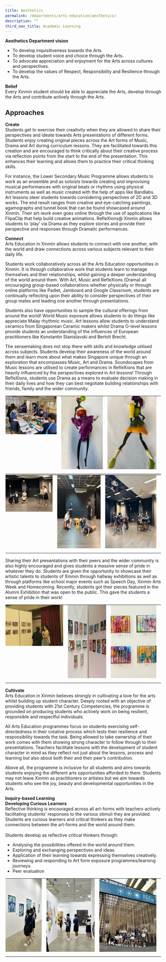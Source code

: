 ```yaml
---
title: Aesthetics
permalink: /departments/arts-education/aesthetics/
description: ""
third_nav_title: Academic Learning
---
```

**Aesthetics Department vision** <br>
* To develop inquisitiveness towards the Arts
* To develop student voice and choice through the Arts.
* To advocate appreciation and enjoyment for the Arts across cultures and perspectives.
* To develop the values of Respect, Responsibility and Resilience through the Arts.  

**Belief** <br>
Every Xinmin student should be able to appreciate the Arts, develop through the Arts and contribute actively through the Arts.

Approaches
------------------
**Create** <br>
Students get to exercise their creativity when they are allowed to share their perspectives and ideate towards Arts presentations of different forms. Students enjoy creating original pieces across the Art forms of Music, Drama and Art during curriculum lessons. They are facilitated towards this creation and are encouraged to think critically about their creative process via reflection points from the start to the end of the presentation. This enhances their learning and allows them to practice their critical thinking skills.

For instance, the Lower Secondary Music Programme allows students to work as an ensemble and as soloists towards creating and improvising musical performances with original beats or rhythms using physical instruments as well as music created with the help of apps like Bandlabs. Art lessons steer students towards considering perspectives of 2D and 3D works. The end result ranges from creative and eye-catching paintings, agamographs and tunnel book that can be found showcased around Xinmin. Their art-work even goes online through the use of applications like FlipaClip that help build creative animations. RefleXions@ Xinmin allows students to ‘play’ via Drama as they explore stories and provide their perspective and responses through Dramatic performances.

**Connect** <br>
Arts Education in Xinmin allows students to connect with one another, with the world and draw connections across various subjects relevant to their daily life.

Students work collaboratively across all the Arts Education opportunities in Xinmin. It is through collaborative work that students learn to manage themselves and their relationships, whilst gaining a deeper understanding of the world around them. With Art, Music and RefleXions (Drama) all encouraging group-based collaborations whether physically or through online platforms like Padlet, Jamboard and Google Classroom, students are continually reflecting upon their ability to consider perspectives of their group mates and leading one another through presentations.

Students also have opportunities to sample the cultural offerings from around the world! World Music exposure allows students to do things like appreciate Malay rhythmic music. Art lessons allow students to understand ceramics from Singaporean Ceramic makers whilst Drama O-level lessons provide students an understanding of the influences of European practitioners like Konstantin Stanislavski and Bertolt Brecht.

The sensemaking does not stop there with skills and knowledge utilised across subjects. Students develop their awareness of the world around them and learn more about what makes Singapore unique through an exploration that encompasses Music, Art and Drama. Soundscapes from Music lessons are utilised to create performances in RefleXions that are heavily influenced by the perspectives explored in Art lessons! Through RefleXions, students use Drama as a means to evaluate decision making in their daily lives and how they can best negotiate building relationships with friends, family and the wider community.


<table class="ive_eobj_center ives_tab_kosong" style="margin: auto;
    outline: 0px;
    padding: 0px;
    border-collapse: collapse;
    clear: both;
    border: 1px solid transparent;
    table-layout: fixed;">
  <tbody style="margin: 0px; outline: 0px; padding: 0px">
    <tr style="margin: 0px; outline: 0px; padding: 0px">
      <td style="margin: 0px;
          outline: 0px;
          padding: 0px 15px 15px 0px;
          vertical-align: top;">
        <img src="/images/Arts_Education/Department_programmes/aesthetics_1a.jpg" alt="Math_1.jpg" class="ive_eobj_center" style="width=">
      </td>
      <td style="margin: 0px;
          outline: 0px;
          padding: 0px 15px 15px 0px;
          vertical-align: top;">
        <img src="/images/Arts_Education/Department_programmes/aesthetics_1b.jpg" width="100%" alt="Math_2.jpg" class="ive_eobj_center" style="margin: auto;
            outline: 0px;
            padding: 0px;
            border: none;
            max-width: 100%;
            clear: both;
            display: block;
            width: 318px;
            height: 236px;">
      </td>
      <td style="margin: 0px;
          outline: 0px;
          padding: 0px 15px 15px 0px;
          vertical-align: top;">
        <img src="/images/Arts_Education/Department_programmes/aesthetics_1c.jpg" width="100%" alt="Math_3.jpg" class="ive_eobj_center" style="margin: auto;
            outline: 0px;
            padding: 0px;
            border: none;
            max-width: 100%;
            clear: both;
            display: block;
            width: 376px;
            height: 236px;">       
      </td>
    </tr>
  </tbody>
</table>


<table class="ive_eobj_center ives_tab_kosong" style="margin: auto;
    outline: 0px;
    padding: 0px;
    border-collapse: collapse;
    clear: both;
    border: 1px solid transparent;
    table-layout: fixed;">
  <tbody style="margin: 0px; outline: 0px; padding: 0px">
    <tr style="margin: 0px; outline: 0px; padding: 0px">
      <td style="margin: 0px;
          outline: 0px;
          padding: 0px 15px 15px 0px;
          vertical-align: top;">
        <img src="/images/Arts_Education/Department_programmes/aesthetics_2a.jpg" alt="Math_1.jpg" class="ive_eobj_center" style="width=">
      </td>
      <td style="margin: 0px;
          outline: 0px;
          padding: 0px 15px 15px 0px;
          vertical-align: top;">
        <img src="/images/Arts_Education/Department_programmes/aesthetics_2b.jpg" width="100%" alt="Math_2.jpg" class="ive_eobj_center" style="margin: auto;
            outline: 0px;
            padding: 0px;
            border: none;
            max-width: 100%;
            clear: both;
            display: block;
            width: 318px;
            height: 236px;">
      </td>
      <td style="margin: 0px;
          outline: 0px;
          padding: 0px 15px 15px 0px;
          vertical-align: top;">
        <img src="/images/Arts_Education/Department_programmes/aesthetics_2c.jpg" width="100%" alt="Math_3.jpg" class="ive_eobj_center" style="margin: auto;
            outline: 0px;
            padding: 0px;
            border: none;
            max-width: 100%;
            clear: both;
            display: block;
            width: 376px;
            height: 236px;">       
      </td>
    </tr>
  </tbody>
</table>



  

Sharing their Art presentations with their peers and the wider community is also highly encouraged and gives students a massive sense of pride in whatever they do. Students are given the opportunity to showcase their artistic talents to students of Xinmin through hallway exhibitions as well as through platforms like school major events such as Speech Day, Xinmin Arts Week and Homecoming. Recently, students got their pieces featured in the Alumni Exhibition that was open to the public. This gave the students a sense of pride in their work!


<table class="ive_eobj_center ives_tab_kosong" style="margin: auto;
    outline: 0px;
    padding: 0px;
    border-collapse: collapse;
    clear: both;
    border: 1px solid transparent;
    table-layout: fixed;">
  <tbody style="margin: 0px; outline: 0px; padding: 0px">
    <tr style="margin: 0px; outline: 0px; padding: 0px">
      <td style="margin: 0px;
          outline: 0px;
          padding: 0px 15px 15px 0px;
          vertical-align: top;">
        <img src="/images/Arts_Education/Department_programmes/aesthetics_3a.png" alt="Math_1.jpg" class="ive_eobj_center" style="width=">
      </td>
      <td style="margin: 0px;
          outline: 0px;
          padding: 0px 15px 15px 0px;
          vertical-align: top;">
        <img src="/images/Arts_Education/Department_programmes/aesthetics_3b.jpg" width="100%" alt="Math_2.jpg" class="ive_eobj_center" style="margin: auto;
            outline: 0px;
            padding: 0px;
            border: none;
            max-width: 100%;
            clear: both;
            display: block;
            width: 318px;
            height: 236px;">
      </td>
      <td style="margin: 0px;
          outline: 0px;
          padding: 0px 15px 15px 0px;
          vertical-align: top;">
        <img src="/images/Arts_Education/Department_programmes/aesthetics_3c.jpg" width="100%" alt="Math_3.jpg" class="ive_eobj_center" style="margin: auto;
            outline: 0px;
            padding: 0px;
            border: none;
            max-width: 100%;
            clear: both;
            display: block;
            width: 376px;
            height: 236px;">
      </td>
    </tr>
  </tbody>
</table>

  

**Cultivate** <br>
Arts Education in Xinmin believes strongly in cultivating a love for the arts whilst building up student character. Deeply rooted with an objective of providing students with 21st Century Competencies, the programme is grounded on producing students who actively work on being resilient, responsible and respectful individuals.

All Arts Education programmes focus on students exercising self-directedness in their creative process which tests their resilience and responsibility towards the task. Being allowed to take ownership of their work comes with them showing strong character to follow through to their presentations. Teachers facilitate lessons with the development of student character in mind as they reflect not just about the lessons, process and learning but also about both their and their peer’s contribution.

Above all, the programme is inclusive for all students and aims towards students enjoying the different arts opportunities afforded to them. Students may not leave Xinmin as practitioners or artistes but we aim towards students who see the joy, beauty and developmental opportunities in the Arts.

**Inquiry-based Learning** <br>
**Developing Curious Learners** <br>
Reflective thinking is encouraged across all art-forms with teachers actively facilitating students’ responses to the various stimuli they are provided. Students are curious learners and critical thinkers as they make connections between the art-forms and the world around them.<br><br>
Students develop as reflective critical thinkers through:
* Analysing the possibilities offered in the world around them.
* Exploring and exchanging perspectives and ideas.
* Application of their learning towards expressing themselves creatively.
* Reviewing and responding to Art form exposure programmes/learning journeys.
* Peer evaluation

<table style="margin: auto;
    outline: 0px;
    padding: 0px;
    border-collapse: collapse;
    clear: both;
    border: 1px solid transparent;
    table-layout: fixed;" class="ive_eobj_center ives_tab_kosong">
  <tbody style="margin: 0px; outline: 0px; padding: 0px">
    <tr style="margin: 0px; outline: 0px; padding: 0px">
      <td style="margin: 0px;
          outline: 0px;
          padding: 0px 15px 15px 0px;
          vertical-align: top;">
        <img style="width: 100%;
            margin: auto;
            outline: 0px;
            padding: 0px;
            border: none;
            max-width: 100%;
            clear: both;
            display: block;
            width: 240px;
            height: 236px;" class="ive_eobj_center" alt="Math_1.jpg" src="/images/Arts_Education/Department_programmes/aesthetics_4a.jpg">
      </td>
      <td style="margin: 0px;
          outline: 0px;
          padding: 0px 15px 15px 0px;
          vertical-align: top;">
        <img style="width: 100%;
            margin: auto;
            outline: 0px;
            padding: 0px;
            border: none;
            max-width: 100%;
            clear: both;
            display: block;
            width: 318px;
            height: 236px;" class="ive_eobj_center" alt="Math_2.jpg" width="100%" src="/images/Arts_Education/Department_programmes/aesthetics_4b.jpg">
      </td>
      <td style="margin: 0px;
          outline: 0px;
          padding: 0px 15px 15px 0px;
          vertical-align: top;">
        <img style="width: 100%;
            margin: auto;
            outline: 0px;
            padding: 0px;
            border: none;
            max-width: 100%;
            clear: both;
            display: block;
            width: 376px;
            height: 236px;" class="ive_eobj_center" alt="Math_3.jpg" width="100%" src="/images/Arts_Education/Department_programmes/aesthetics_4c.jpg">
      </td>
    </tr>
  </tbody>
</table>
